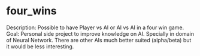 # four_wins
Description:
Possible to have Player vs AI or AI vs AI in a four win game.
Goal:
Personal side project to improve knowledge on AI.
Specially in domain of Neural Network.
There are other AIs much better suited (alpha/beta) but it would be less interesting.

